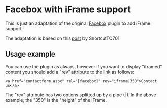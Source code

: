Facebox with iFrame support
===========================
This is just an adaptation of the original [Facebox](http://defunkt.io/facebox/) plugin to add iFrame support.

The adaptation is based on this [post](http://lnx.shortcutto701.com/2010/05/21/using-iframe-with-facebox-jquery-plugin/) by ShortcutTO701

Usage example
-------------
You can use the plugin as always, however if you want to display "iframed" content you should add a "rev" attribute to the link as follows:

`<a href="contactform.aspx" rel="[facebox]" rev="iframe|350">Contact us</a>`

The "rev" attribute has two options splitted up by a pipe (|). In the above example, the "350" is the "height" of the iFrame.